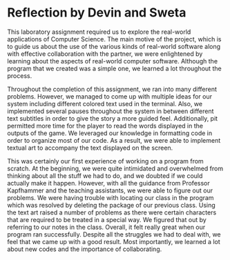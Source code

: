 # Reflection by Devin and Sweta

This laboratory assignment required us to explore the real-world applications
of Computer Science. The main motive of the project, which is to guide us about
the use of the various kinds of real-world software along with effective
collaboration with the partner, we were enlightened by learning about the
aspects of real-world computer software. Although the program that we created
was a simple one, we learned a lot throughout the process.

Throughout the completion of this assignment, we ran into many different
problems. However, we managed to come up with multiple ideas for our system
including different colored text used in the terminal. Also, we implemented
several pauses throughout the system in between different text subtitles in
order to give the story a more guided feel. Additionally, pit permitted more
time for the player to read the words displayed in the outputs of the game. We
leveraged our knowledge in formatting code in order to organize most of our
code. As a result, we were able to implement textual art to accompany the text
displayed on the screen.

This was certainly our first experience of working on a program from scratch.
At the beginning, we were quite intimidated and overwhelmed from thinking about
all the stuff we had to do, and we doubted if we could actually make it happen.
However, with all the guidance from Professor Kapfhammer and the teaching
assistants, we were able to figure out our problems. We were having trouble
with locating our class in the program which was resolved by deleting the
package of our previous class. Using the text art raised a number of problems
as there were certain characters that are required to be treated in a special
way. We figured that out by referring to our notes in the class. Overall, it
felt really great when our program ran successfully. Despite all the struggles
we had to deal with, we feel that we came up with a good result. Most
importantly, we learned a lot about new codes and the importance of
collaborating.
